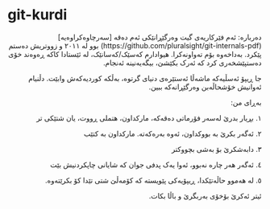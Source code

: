 # git-kurdi
<div dir="rtl">
دەربارە:
ئەم فێرکاریەی گیت وەرگێڕانێکی ئەم دەقە [سەرچاوەکراوەیە](https://github.com/pluralsight/git-internals-pdf) بوو لە ٢٠١١ و زووتریش دەستم پێکرد. بەداخەوە بۆم تەواونەکرا. هیوادارم کەسێک/کەسانێک، لە ئێستادا کاکە ڕەوەند خۆی دەستپێشخەری کرد کە ئەرک بکێشێ، بیگەیەنینە ئەنجام.

جا ڕیپۆ ئەسڵیەکە ماشەڵا ئەستێرەی دنیای گرتوە، بەڵکە کوردیەکەش وابێت. دڵنیام ئەوانیش خۆشحاڵەبن وەرگێڕانەکە ببین.

بەڕای من:

١. بڕیار بدرێ لەسەر فۆرماتی دەقەکە، مارکداون، هتملی ڕووت، یان شتێکی تر

٢. ئەگەر بکرێ بە بووکداون، ئەوە بەرەکەتە. مارکداون بە کتێب

٣. دابەشکرێ بۆ بەشی بچووکتر

٤. ئەگەر هەر چارە نەبوو، ئەوا یەک پدفی جوان کە شایانی چاپکردنیش بێت

٥. لە هەموو حاڵەتێکدا، ڕیپۆیەکی پێویستە کە کۆمەڵێ شتی تێدا کۆ بکرێتەوە.

ئیتر ئەکرێ بۆخۆی بەربگرێ و باڵا بکات.
</div>